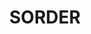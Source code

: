 ---
title: "SORDER"
layout: picture
picture: "/assets/posts/2016/2016-07-17-sorder/20160717_012248472_iOS.jpg"
tags:
  - Artist Unknown
  - Photograph
  - Seattle
  - Window
---